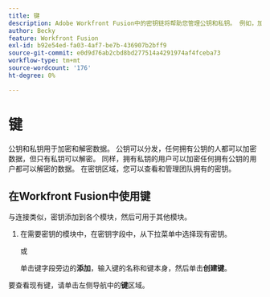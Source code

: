 ```yaml
---
title: 键
description: Adobe Workfront Fusion中的密钥链将帮助您管理公钥和私钥。 例如，加密程序应用程序使用密钥来加密或解密PGP消息。
author: Becky
feature: Workfront Fusion
exl-id: b92e54ed-fa03-4af7-be7b-436907b2bff9
source-git-commit: e0d9d76ab2cbd8bd277514a4291974af4fceba73
workflow-type: tm+mt
source-wordcount: '176'
ht-degree: 0%

---
```


# 键

公钥和私钥用于加密和解密数据。 公钥可以分发，任何拥有公钥的人都可以加密数据，但只有私钥可以解密。 同样，拥有私钥的用户可以加密任何拥有公钥的用户都可以解密的数据。 在密钥区域，您可以查看和管理团队拥有的密钥。

## 在Workfront Fusion中使用键

与连接类似，密钥添加到各个模块，然后可用于其他模块。

1. 在需要密钥的模块中，在密钥字段中，从下拉菜单中选择现有密钥。

   或

   单击键字段旁边的&#x200B;**添加**，输入键的名称和键本身，然后单击&#x200B;**创建键**。

要查看现有键，请单击左侧导航中的&#x200B;**键**&#x200B;区域。
